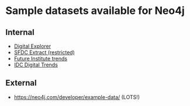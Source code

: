 # Sample datasets available for Neo4j


## Internal

- [Digital Explorer](DE.DataSet/readme.md)
- [SFDC Extract (restricted)](https://github.dxc.com/MyDXCGraph/SFDCGraph)
- [Future Institute trends](https://github.dxc.com/MyDXCGraph/AmyWebbTrends)
- [IDC Digital Trends](https://github.dxc.com/MyDXCGraph/IDCTrends)


## External

- https://neo4j.com/developer/example-data/ (LOTS!)